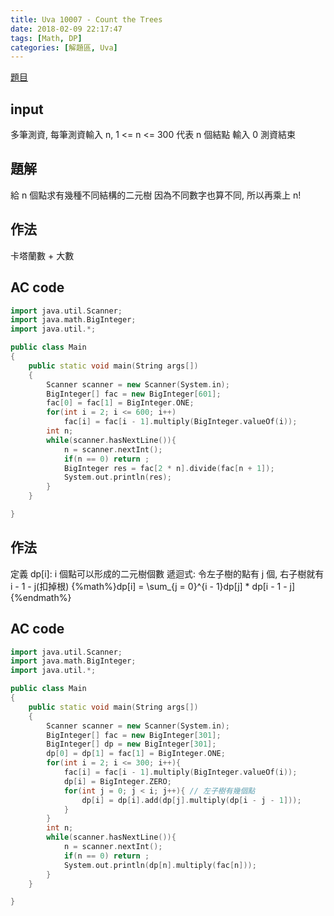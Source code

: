 ```yaml
---
title: Uva 10007 - Count the Trees
date: 2018-02-09 22:17:47
tags: [Math, DP]
categories: [解題區, Uva]
---
```


[題目](https://uva.onlinejudge.org/index.php?option=com_onlinejudge&Itemid=8&page=show_problem&category=12&problem=948)

## input
多筆測資, 每筆測資輸入 n, 1 <= n <= 300
代表 n 個結點
輸入 0 測資結束

## 題解
給 n 個點求有幾種不同結構的二元樹
因為不同數字也算不同, 所以再乘上 n!

## 作法
卡塔蘭數 + 大數

## AC code
```cpp
import java.util.Scanner;
import java.math.BigInteger;
import java.util.*;

public class Main
{
    public static void main(String args[])
    {
        Scanner scanner = new Scanner(System.in);
        BigInteger[] fac = new BigInteger[601];
        fac[0] = fac[1] = BigInteger.ONE;
        for(int i = 2; i <= 600; i++)
            fac[i] = fac[i - 1].multiply(BigInteger.valueOf(i));
        int n;
        while(scanner.hasNextLine()){
            n = scanner.nextInt();
            if(n == 0) return ;
            BigInteger res = fac[2 * n].divide(fac[n + 1]);
            System.out.println(res);
        }
    }

}
```

## 作法
定義 dp[i]: i 個點可以形成的二元樹個數
遞迴式: 令左子樹的點有 j 個, 右子樹就有 i - 1 - j(扣掉根)
{%math%}dp[i] = \sum_{j = 0}^{i - 1}dp[j] * dp[i - 1 - j]{%endmath%}

## AC code
```cpp
import java.util.Scanner;
import java.math.BigInteger;
import java.util.*;

public class Main
{
    public static void main(String args[])
    {
        Scanner scanner = new Scanner(System.in);
        BigInteger[] fac = new BigInteger[301];
        BigInteger[] dp = new BigInteger[301];
        dp[0] = dp[1] = fac[1] = BigInteger.ONE;
        for(int i = 2; i <= 300; i++){
            fac[i] = fac[i - 1].multiply(BigInteger.valueOf(i));
            dp[i] = BigInteger.ZERO;
            for(int j = 0; j < i; j++){ // 左子樹有幾個點
                dp[i] = dp[i].add(dp[j].multiply(dp[i - j - 1]));
            }
        }
        int n;
        while(scanner.hasNextLine()){
            n = scanner.nextInt();
            if(n == 0) return ;
            System.out.println(dp[n].multiply(fac[n]));
        }
    }

}
```
